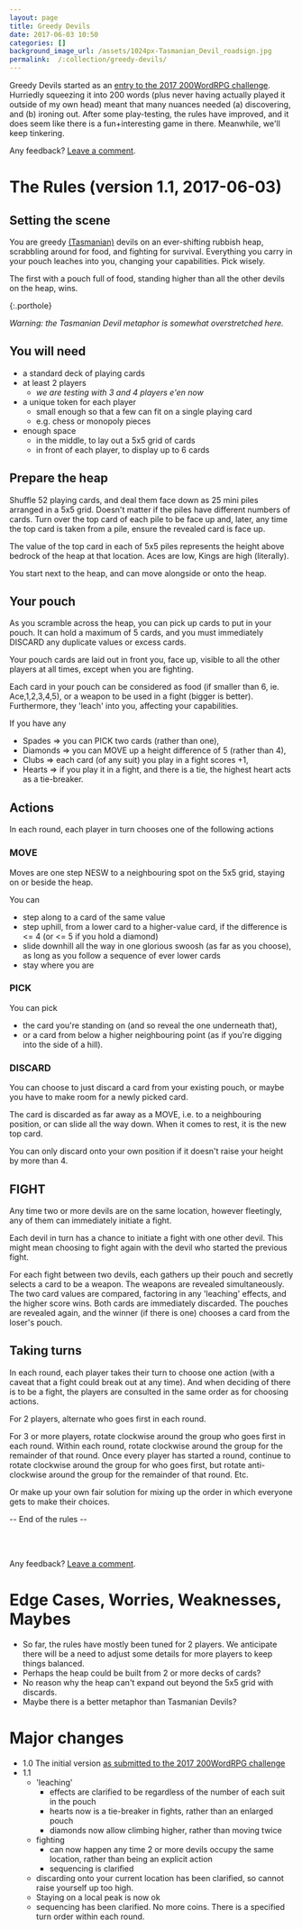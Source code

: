 ```yaml
---
layout: page
title: Greedy Devils
date: 2017-06-03 10:50
categories: []
background_image_url: /assets/1024px-Tasmanian_Devil_roadsign.jpg
permalink:  /:collection/greedy-devils/
---
```

Greedy Devils started as an [entry to the 2017 200WordRPG challenge](/fragments/2017-04-22-greedy-devils.html). Hurriedly squeezing it into 200 words (plus never having actually played it outside of my own head) meant that many nuances needed (a) discovering, and (b) ironing out. After some play-testing, the rules have improved, and it does seem like there is a fun+interesting game in there. Meanwhile, we'll keep tinkering.

Any feedback? [Leave a comment](https://github.com/upthebuzzard/upthebuzzard.github.io/issues/11).

# The Rules (version 1.1, 2017-06-03)

## Setting the scene

You are greedy [(Tasmanian)](https://en.wikipedia.org/wiki/Tasmanian_devil) devils on an ever-shifting rubbish heap, scrabbling around for food, and fighting for survival. Everything you carry in your pouch leaches into you, changing your capabilities. Pick wisely.

The first with a pouch full of food, standing higher than all the other devils on the heap, wins.

<p/>{:.porthole}

_Warning: the Tasmanian Devil metaphor is somewhat overstretched here._

## You will need

* a standard deck of playing cards
* at least 2 players
   * _we are testing with 3 and 4 players e'en now_
* a unique token for each player
   * small enough so that a few can fit on a single playing card
   * e.g. chess or monopoly pieces
* enough space
   * in the middle, to lay out a 5x5 grid of cards
   * in front of each player, to display up to 6 cards

## Prepare the heap

Shuffle 52 playing cards, and deal them face down as 25 mini piles arranged in a 5x5 grid. Doesn't matter if the piles have different numbers of cards. Turn over the top card of each pile to be face up and, later, any time the top card is taken from a pile, ensure the revealed card is face up.

The value of the top card in each of 5x5 piles represents the height above bedrock of the heap at that location. Aces are low, Kings are high (literally).

You start next to the heap, and can move alongside or onto the heap.

## Your pouch

As you scramble across the heap, you can pick up cards to put in your pouch. It can hold a maximum of 5 cards, and you must immediately DISCARD any duplicate values or excess cards.

Your pouch cards are laid out in front you, face up, visible to all the other players at all times, except when you are fighting.

Each card in your pouch can be considered as food (if smaller than 6, ie. Ace,1,2,3,4,5), or a weapon to be used in a fight (bigger is better). Furthermore, they 'leach' into you, affecting your capabilities.

If you have any
* Spades => you can PICK two cards (rather than one),
* Diamonds => you can MOVE up a height difference of 5 (rather than 4),
* Clubs => each card (of any suit) you play in a fight scores +1,
* Hearts => if you play it in a fight, and there is a tie, the highest heart acts as a tie-breaker.

## Actions

In each round, each player in turn chooses one of the following actions

### MOVE

Moves are one step NESW to a neighbouring spot on the 5x5 grid, staying on or beside the heap.

You can
* step along to a card of the same value
* step uphill, from a lower card to a higher-value card, if the difference is <= 4 (or <= 5 if you hold a diamond)
* slide downhill all the way in one glorious swoosh (as far as you choose), as long as you follow a sequence of ever lower cards
* stay where you are

### PICK

You can pick
* the card you're standing on (and so reveal the one underneath that),
* or a card from below a higher neighbouring point (as if you're digging into the side of a hill).

### DISCARD

You can choose to just discard a card from your existing pouch, or maybe you have to make room for a newly picked card.

The card is discarded as far away as a MOVE, i.e. to a neighbouring position, or can slide all the way down. When it comes to rest, it is the new top card.

You can only discard onto your own position if it doesn't raise your height by more than 4.

## FIGHT

Any time two or more devils are on the same location, however fleetingly, any of them can immediately initiate a fight.

Each devil in turn has a chance to initiate a fight with one other devil. This might mean choosing to fight again with the devil who started the previous fight.

For each fight between two devils, each gathers up their pouch and secretly selects a card to be a weapon. The weapons are revealed simultaneously. The two card values are compared, factoring in any 'leaching' effects, and the higher score wins. Both cards are immediately discarded. The pouches are revealed again, and the winner (if there is one) chooses a card from the loser's pouch.

## Taking turns

In each round, each player takes their turn to choose one action (with a caveat that a fight could break out at any time). And when deciding of there is to be a fight, the players are consulted in the same order as for choosing actions.

For 2 players, alternate who goes first in each round.

For 3 or more players, rotate clockwise around the group who goes first in each round. Within each round, rotate clockwise around the group for the remainder of that round. Once every player has started a round, continue to rotate clockwise around the group for who goes first, but rotate anti-clockwise around the group for the remainder of that round. Etc.

Or make up your own fair solution for mixing up the order in which everyone gets to make their choices.

-- End of the rules --

<br><br>

Any feedback? [Leave a comment](https://github.com/upthebuzzard/upthebuzzard.github.io/issues/11).


# Edge Cases, Worries, Weaknesses, Maybes

* So far, the rules have mostly been tuned for 2 players. We anticipate there will be a need to adjust some details for more players to keep things balanced.
* Perhaps the heap could be built from 2 or more decks of cards?
* No reason why the heap can't expand out beyond the 5x5 grid with discards.
* Maybe there is a better metaphor than Tasmanian Devils?

# Major changes

* 1.0 The initial version [as submitted to the 2017 200WordRPG challenge](/fragments/2017-04-22-greedy-devils.html)
* 1.1
   * 'leaching'
      * effects are clarified to be regardless of the number of each suit in the pouch
      * hearts now is a tie-breaker in fights, rather than an enlarged pouch
      * diamonds now allow climbing higher, rather than moving twice
   * fighting
      * can now happen any time 2 or more devils occupy the same location, rather than being an explicit action
      * sequencing is clarified
   * discarding onto your current location has been clarified, so cannot raise yourself up too high.
   * Staying on a local peak is now ok
   * sequencing has been clarified. No more coins. There is a specified turn order within each round.
